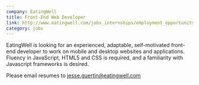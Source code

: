 ```yaml
---
company: EatingWell 
title: Front-End Web Developer
link: http://www.eatingwell.com/jobs_internships/employment_opportunity_frontend_developer
category: jobs
---
```


EatingWell is looking for an experienced, adaptable, self-motivated front-end developer to work on mobile and desktop websites and applications. Fluency in JavaScript, HTML5 and CSS is required, and a familiarity with Javascript frameworks is desired.

Please email resumes to jesse.guertin@eatingwell.com
